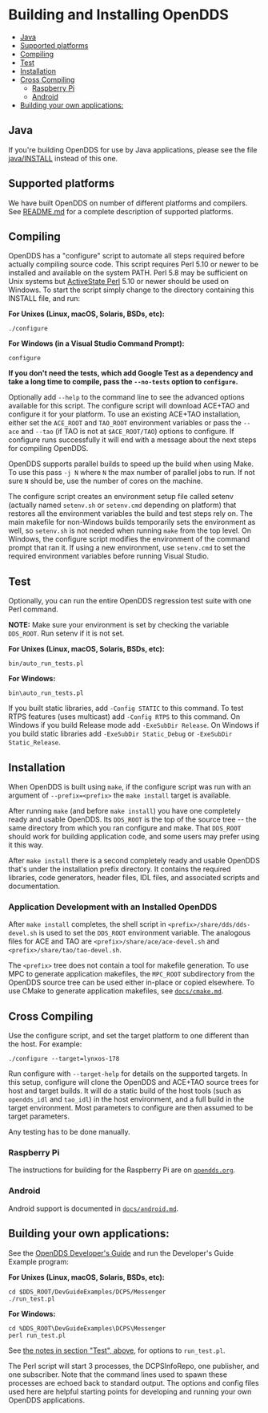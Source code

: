 # Building and Installing OpenDDS

* [Java](#java)
* [Supported platforms](#supported-platforms)
* [Compiling](#compiling)
* [Test](#test)
* [Installation](#installation)
* [Cross Compiling](#cross-compiling)
  * [Raspberry Pi](#raspberry-pi)
  * [Android](#android)
* [Building your own applications:](#building-your-own-applications)

## Java

If you're building OpenDDS for use by Java applications, please see the file
[java/INSTALL](java/INSTALL) instead of this one.

## Supported platforms

We have built OpenDDS on number of different platforms and compilers.  See
[README.md](README.md#supported-platforms) for a complete description of
supported platforms.

## Compiling

  OpenDDS has a "configure" script to automate all steps required before
  actually compiling source code.  This script requires Perl 5.10 or newer to be
  installed and available on the system PATH.  Perl 5.8 may be sufficient on
  Unix systems but [ActiveState Perl](https://www.activestate.com/products/activeperl/)
  5.10 or newer should be used on Windows.
  To start the script simply change to the directory containing this INSTALL
  file, and run:

**For Unixes (Linux, macOS, Solaris, BSDs, etc):**

```
./configure
```

**For Windows (in a Visual Studio Command Prompt):**

```
configure
```

**If you don't need the tests, which add Google Test as a dependency and take a
long time to compile, pass the `--no-tests` option to `configure`.**

  Optionally add `--help` to the command line to see the advanced options
  available for this script.  The configure script will download ACE+TAO and
  configure it for your platform.  To use an existing ACE+TAO installation,
  either set the `ACE_ROOT` and `TAO_ROOT` environment variables or pass the `--ace`
  and `--tao` (if TAO is not at `$ACE_ROOT/TAO`) options to configure.
  If configure runs successfully it will end with a message about the next
  steps for compiling OpenDDS.

  OpenDDS supports parallel builds to speed up the build when using Make. To
  use this pass `-j N` where `N` the max number of parallel jobs to run. If not
  sure `N` should be, use the number of cores on the machine.

  The configure script creates an environment setup file called setenv (actually
  named `setenv.sh` or `setenv.cmd` depending on platform) that restores all the
  environment variables the build and test steps rely on.
  The main makefile for non-Windows builds temporarily sets the environment as
  well, so `setenv.sh` is not needed when running `make` from the top level.
  On Windows, the configure script modifies the environment of the command
  prompt that ran it. If using a new environment, use `setenv.cmd` to set the
  required environment variables before running Visual Studio.

## Test

  Optionally, you can run the entire OpenDDS regression test suite with one
  Perl command.

  **NOTE:** Make sure your environment is set by checking the variable `DDS_ROOT`.
        Run setenv if it is not set.

**For Unixes (Linux, macOS, Solaris, BSDs, etc):**

```
bin/auto_run_tests.pl
```

**For Windows:**

```
bin\auto_run_tests.pl
```

  If you built static libraries, add `-Config STATIC` to this command.
  To test RTPS features (uses multicast) add `-Config RTPS` to this command.
  On Windows if you build Release mode add `-ExeSubDir Release`.
  On Windows if you build static libraries add `-ExeSubDir Static_Debug`
  or `-ExeSubDir Static_Release`.


## Installation

  When OpenDDS is built using `make`, if the configure script was run with an
  argument of `--prefix=<prefix>` the `make install` target is available.

  After running `make` (and before `make install`) you have one completely ready
  and usable OpenDDS.  Its `DDS_ROOT` is the top of the source tree -- the same
  directory from which you ran configure and make.  That `DDS_ROOT` should work
  for building application code, and some users may prefer using it this way.

  After `make install` there is a second completely ready and usable OpenDDS
  that's under the installation prefix directory.  It contains the required
  libraries, code generators, header files, IDL files, and associated scripts
  and documentation.

### Application Development with an Installed OpenDDS

  After `make install` completes, the shell script in
  `<prefix>/share/dds/dds-devel.sh` is used to set the `DDS_ROOT` environment
  variable.  The analogous files for ACE and TAO are
  `<prefix>/share/ace/ace-devel.sh` and `<prefix>/share/tao/tao-devel.sh`.

  The `<prefix>` tree does not contain a tool for makefile generation.  To use
  MPC to generate application makefiles, the `MPC_ROOT` subdirectory from the
  OpenDDS source tree can be used either in-place or copied elsewhere.
  To use CMake to generate application makefiles,
  see [`docs/cmake.md`](docs/cmake.md).


## Cross Compiling

  Use the configure script, and set the target platform to one different than
  the host.  For example:

```
./configure --target=lynxos-178
```

  Run configure with `--target-help` for details on the supported targets.
  In this setup, configure will clone the OpenDDS and ACE+TAO source trees for
  host and target builds.  It will do a static build of the host tools (such as
  `opendds_idl` and `tao_idl`) in the host environment, and a full build in the
  target environment.  Most parameters to configure are then assumed to be
  target parameters.

  Any testing has to be done manually.


### Raspberry Pi

The instructions for building for the Raspberry Pi are on
[`opendds.org`](http://opendds.org/quickstart/GettingStartedPi.html).

### Android

Android support is documented in [`docs/android.md`](docs/android.md).

## Building your own applications:

See the [OpenDDS Developer's Guide](
    http://download.ociweb.com/OpenDDS/OpenDDS-latest.pdf)
and run the Developer's Guide Example program:

**For Unixes (Linux, macOS, Solaris, BSDs, etc):**

```
cd $DDS_ROOT/DevGuideExamples/DCPS/Messenger
./run_test.pl
```

**For Windows:**
```
cd %DDS_ROOT\DevGuideExamples\DCPS\Messenger
perl run_test.pl
```

See [the notes in section "Test", above](#test), for options to `run_test.pl`.

  The Perl script will start 3 processes, the DCPSInfoRepo, one publisher, and
  one subscriber.  Note that the command lines used to spawn these processes
  are echoed back to standard output.  The options and config files used here
  are helpful starting points for developing and running your own OpenDDS
  applications.

